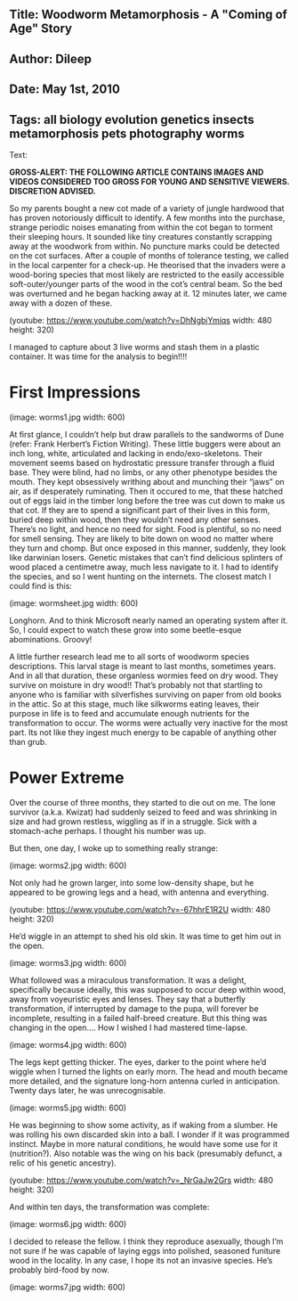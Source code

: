 Title: Woodworm Metamorphosis - A "Coming of Age" Story
----
Author: Dileep
----
Date: May 1st, 2010
----
Tags: all biology evolution genetics insects metamorphosis pets photography worms
----
Text:

**GROSS-ALERT: THE FOLLOWING ARTICLE CONTAINS IMAGES AND VIDEOS CONSIDERED TOO GROSS FOR YOUNG AND SENSITIVE VIEWERS. DISCRETION ADVISED.**

So my parents bought a new cot made of a variety of jungle hardwood that has proven notoriously difficult to identify. A few months into the purchase, strange periodic noises emanating from within the cot began to torment their sleeping hours. It sounded like tiny creatures constantly scrapping away at the woodwork from within. No puncture marks could be detected on the cot surfaces. After a couple of months of tolerance testing, we called in the local carpenter for a check-up. He theorised that the invaders were a wood-boring species that most likely are restricted to the easily accessible soft-outer/younger parts of the wood in the cot’s central beam. So the bed was overturned and he began hacking away at it. 12 minutes later, we came away with a dozen of these.

(youtube: https://www.youtube.com/watch?v=DhNgbjYmiqs width: 480 height: 320)

I managed to capture about 3 live worms and stash them in a plastic container. It was time for the analysis to begin!!!!

# First Impressions

(image: worms1.jpg width: 600)

At first glance, I couldn’t help but draw parallels to the sandworms of Dune (refer: Frank Herbert’s Fiction Writing).
These little buggers were about an inch long, white, articulated and lacking in endo/exo-skeletons. Their movement seems based on hydrostatic pressure transfer through a fluid base. They were blind, had no limbs, or any other phenotype besides the mouth. They kept obsessively writhing about and munching their “jaws” on air, as if desperately ruminating.
Then it occured to me, that these hatched out of eggs laid in the timber long before the tree was cut down to make us that cot. If they are to spend a significant part of their lives in this form, buried deep within wood, then they wouldn’t need any other senses. There’s no light, and hence no need for sight. Food is plentiful, so no need for smell sensing. They are likely to bite down on wood no matter where they turn and chomp. But once exposed in this manner, suddenly, they look like darwinian losers. Genetic mistakes that can’t find delicious splinters of wood placed a centimetre away, much less navigate to it. I had to identify the species, and so I went hunting on the internets. The closest match I could find is this:

(image: wormsheet.jpg width: 600)

Longhorn. And to think Microsoft nearly named an operating system after it. So, I could expect to watch these grow into some beetle-esque abominations. Groovy!

A little further research lead me to all sorts of woodworm species descriptions. This larval stage is meant to last months, sometimes years. And in all that duration, these organless wormies feed on dry wood. They survive on moisture in dry wood!!
That’s probably not that startling to anyone who is familiar with silverfishes surviving on paper from old books in the attic.
So at this stage, much like silkworms eating leaves, their purpose in life is to feed and accumulate enough nutrients for the transformation to occur. The worms were actually very inactive for the most part. Its not like they ingest much energy to be capable of anything other than grub.

# Power Extreme

Over the course of three months, they started to die out on me. The lone survivor (a.k.a. Kwizat) had suddenly seized to feed and was shrinking in size and had grown restless, wiggling as if in a struggle. Sick with a stomach-ache perhaps. I thought his number was up.

But then, one day, I woke up to something really strange:

(image: worms2.jpg width: 600)

Not only had he grown larger, into some low-density shape, but he appeared to be growing legs and a head, with antenna and everything.

(youtube: https://www.youtube.com/watch?v=-67hhrE1R2U width: 480 height: 320)

He’d wiggle in an attempt to shed his old skin.
It was time to get him out in the open.

(image: worms3.jpg width: 600)

What followed was a miraculous transformation. It was a delight, specifically because ideally, this was supposed to occur deep within wood, away from voyeuristic eyes and lenses. They say that a butterfly transformation, if interrupted by damage to the pupa, will forever be incomplete, resulting in a failed half-breed creature. But this thing was changing in the open…. How I wished I had mastered time-lapse.

(image: worms4.jpg width: 600)

The legs kept getting thicker. The eyes, darker to the point where he’d wiggle when I turned the lights on early morn. The head and mouth became more detailed, and the signature long-horn antenna curled in anticipation. Twenty days later, he was unrecognisable.

(image: worms5.jpg width: 600)

He was beginning to show some activity, as if waking from a slumber. He was rolling his own discarded skin into a ball. I wonder if it was programmed instinct. Maybe in more natural conditions, he would have some use for it (nutrition?). Also notable was the wing on his back (presumably defunct, a relic of his genetic ancestry).

(youtube: https://www.youtube.com/watch?v=_NrGaJw2Grs width: 480 height: 320)

And within ten days, the transformation was complete:

(image: worms6.jpg width: 600)

I decided to release the fellow. I think they reproduce asexually, though I’m not sure if he was capable of laying eggs into polished, seasoned funiture wood in the locality. In any case, I hope its not an invasive species. He’s probably bird-food by now.

(image: worms7.jpg width: 600)
